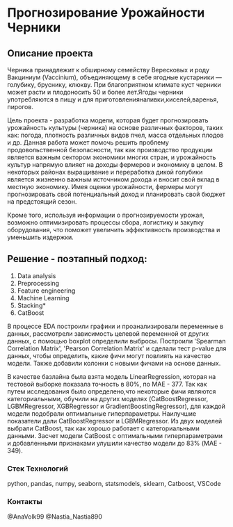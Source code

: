 # Прогнозирование Урожайности Черники

## Описание проекта

Черника принадлежит к обширному семейству Вересковых и роду Вакциниум (Vaccinium), объединяющему в себе ягодные кустарники —голубику, бруснику, клюкву. При благоприятном климате куст черники может расти и плодоносить 50 и более лет.Ягоды черники употребляются в пищу и для приготовленияналивки,киселей,варенья, пирогов.

Цель проекта - разработка модели, которая будет прогнозировать урожайность культуры (черника) на основе различных факторов, таких как: погода, плотность различных видов пчел, масса отдельных плодов и др.
Данная работа может помочь решить проблему продовольственной безопасности, так как производство продукции является важным сектором экономики многих стран, и урожайность культур напрямую влияет на доходы фермеров и экономику в целом. В некоторых районах выращивание и переработка дикой голубики является жизненно важным источником дохода и вносит свой вклад в местную экономику. Имея оценки урожайности, фермеры могут прогнозировать свой потенциальный доход и планировать свой бюджет на предстоящий сезон.

Кроме того, используя информации о прогнозируемости урожая, возможно оптимизировать процессы сбора, логистику и закупку оборудования, что поможет увеличить эффективность производства и уменьшить издержки.  


## Решение - поэтапный подход:

1. Data analysis
2. Preprocessing
3. Feature engineering
4. Machine Learning
5. Stacking*
6. CatBoost


В процессе EDA построили графики и проанализировали переменные в данных, рассмотрели зависимость целевой переменной от других данных, 
с помощью boxplot определили выбросы. Построили 'Spearman Correlation Matrix', 'Pearson Correlation Matrix' и сделали тест p-value для данных, чтобы определить, какие фичи могут повлиять на качество модели. Также добавили колонки с новыми фичами на основе данных.

В качестве базлайна была взята модель LinearRegression, которая на тестовой выборке показала точность в 80%, по MAE - 377. 
Так как путем исследования было определено,что некоторые фичи являются категориальными, обучили на других моделях (CatBoostRegressor, LGBMRegressor, XGBRegressor и GradientBoostingRegressor), для каждой модели подобрали оптимальные гиперпараметры. 
Наилучшие показатели дали CatBoostRegressor и LGBMRegressor. Из двух моделей выбрали CatBoost, так как хорошо работает с категориальными данными.
Засчет модели CatBoost с оптимальными гиперпараметрами и добавленными признаками улушили качество модели до 83% (MAE - 349).

### Стек Технологий

python, pandas, numpy, seaborn, statsmodels, sklearn, Catboost, VSCode


### Контакты

@AnaVolk99 
@Nastia_Nastia890